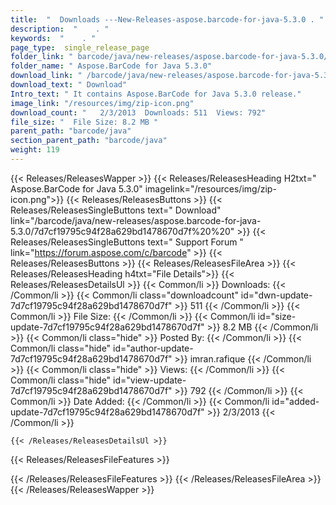 ```yaml
---
title:  "  Downloads ---New-Releases-aspose.barcode-for-java-5.3.0 . " 
description:  "    . " 
keywords:  "    . " 
page_type:  single_release_page
folder_link: " barcode/java/new-releases/aspose.barcode-for-java-5.3.0/"
folder_name: " Aspose.BarCode for Java 5.3.0"
download_link: " /barcode/java/new-releases/aspose.barcode-for-java-5.3.0/7d7cf19795c94f28a629bd1478670d7f"
download_text: " Download"
Intro_text: " It contains Aspose.BarCode for Java 5.3.0 release."
image_link: "/resources/img/zip-icon.png"
download_count: "   2/3/2013  Downloads: 511  Views: 792"
file_size: "  File Size: 8.2 MB "
parent_path: "barcode/java"
section_parent_path: "barcode/java"
weight: 119
---
```


{{< Releases/ReleasesWapper >}}
  {{< Releases/ReleasesHeading H2txt=" Aspose.BarCode for Java 5.3.0" imagelink="/resources/img/zip-icon.png">}}
  {{< Releases/ReleasesButtons >}}
    {{< Releases/ReleasesSingleButtons text=" Download" link="/barcode/java/new-releases/aspose.barcode-for-java-5.3.0/7d7cf19795c94f28a629bd1478670d7f%20%20" >}}
    {{< Releases/ReleasesSingleButtons text=" Support Forum " link="https://forum.aspose.com/c/barcode" >}}
  {{< Releases/ReleasesButtons >}}
  {{< Releases/ReleasesFileArea >}}
    {{< Releases/ReleasesHeading h4txt="File Details">}}
    {{< Releases/ReleasesDetailsUl >}}
            {{< Common/li  >}} Downloads: {{< /Common/li >}} 
      {{< Common/li class="downloadcount" id="dwn-update-7d7cf19795c94f28a629bd1478670d7f" >}} 511 {{< /Common/li >}} 
      {{< Common/li  >}} File Size: {{< /Common/li >}} 
      {{< Common/li id="size-update-7d7cf19795c94f28a629bd1478670d7f" >}} 8.2 MB {{< /Common/li >}} 
      {{< Common/li  class="hide" >}} Posted By: {{< /Common/li >}} 
      {{< Common/li class="hide" id="author-update-7d7cf19795c94f28a629bd1478670d7f" >}} imran.rafique {{< /Common/li >}} 
      {{< Common/li class="hide"  >}} Views: {{< /Common/li >}} 
      {{< Common/li class="hide" id="view-update-7d7cf19795c94f28a629bd1478670d7f" >}} 792 {{< /Common/li >}} 
      {{< Common/li  >}} Date Added: {{< /Common/li >}} 
      {{< Common/li id="added-update-7d7cf19795c94f28a629bd1478670d7f" >}} 2/3/2013 {{< /Common/li >}} 

    {{< /Releases/ReleasesDetailsUl >}}

  {{< Releases/ReleasesFileFeatures >}}
      
  {{< /Releases/ReleasesFileFeatures >}}
 {{< /Releases/ReleasesFileArea >}}
{{< /Releases/ReleasesWapper >}}


